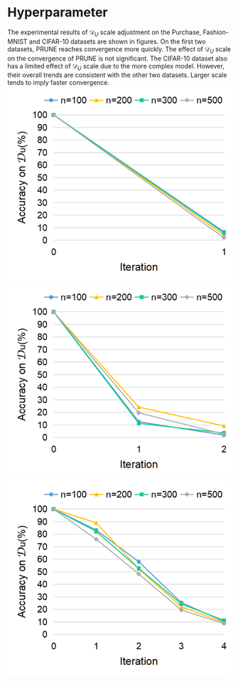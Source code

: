 # Hyperparameter
The experimental results of $\mathcal{D}_U$ scale adjustment on the Purchase, Fashion-MNIST and CIFAR-10 datasets are shown in figures. On the first two datasets, PRUNE reaches convergence more quickly. The effect of $\mathcal{D}_U$ scale on the convergence of PRUNE is not significant. The CIFAR-10 dataset also has a limited effect of $\mathcal{D}_U$ scale due to the more complex model. However, their overall trends are consistent with the other two datasets. Larger scale tends to imply faster convergence.
![](Pruchase.png)
![](Fashion-MNIST.png)
![](CIFAR-10.png)
